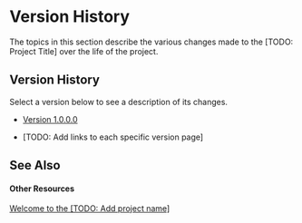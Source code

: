 # Version History

The topics in this section describe the various changes made to the [TODO: Project Title] over the life of the project.


## Version History

Select a version below to see a description of its changes.
<ul><li><p><a href="fa7407d1-9116-4ad7-a9ab-ed094685b070">Version 1.0.0.0</a></p></li><li><p>[TODO: Add links to each specific version page]</p></li></ul>



## See Also


#### Other Resources
<a href="849aa079-3d64-4cf1-966f-44af23c73160">Welcome to the [TODO: Add project name]</a>  
